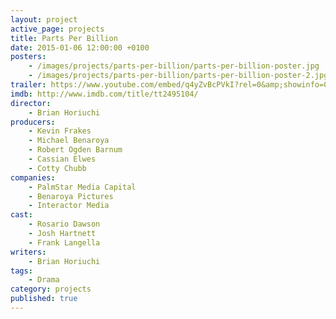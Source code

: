 ```yaml
---
layout: project
active_page: projects
title: Parts Per Billion
date: 2015-01-06 12:00:00 +0100
posters:
    - /images/projects/parts-per-billion/parts-per-billion-poster.jpg
    - /images/projects/parts-per-billion/parts-per-billion-poster-2.jpg
trailer: https://www.youtube.com/embed/q4yZvBcPVkI?rel=0&amp;showinfo=0
imdb: http://www.imdb.com/title/tt2495104/
director:
    - Brian Horiuchi
producers:
    - Kevin Frakes
    - Michael Benaroya
    - Robert Ogden Barnum
    - Cassian Elwes
    - Cotty Chubb
companies:
    - PalmStar Media Capital
    - Benaroya Pictures
    - Interactor Media
cast:
    - Rosario Dawson
    - Josh Hartnett
    - Frank Langella
writers:
    - Brian Horiuchi
tags:
    - Drama
category: projects
published: true
---
```

